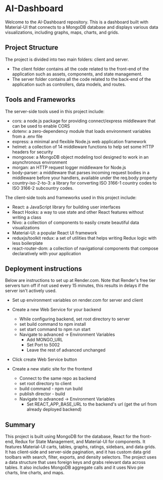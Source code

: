 # AI-Dashboard

Welcome to the AI-Dashboard repository. This is a dashboard built with Material-UI that connects to a MongoDB database and displays various data visualizations, including graphs, maps, charts, and grids.





## Project Structure

The project is divided into two main folders: client and server.

- The client folder contains all the code related to the front-end of the application such as assets, components, and state management.
- The server folder contains all the code related to the back-end of the application such as controllers, data models, and routes.

## Tools and Frameworks

The server-side tools used in this project include:

- cors: a node.js package for providing connect/express middleware that can be used to enable CORS
- dotenv: a zero-dependency module that loads environment variables from a .env file
- express: a minimal and flexible Node.js web application framework
- helmet: a collection of 14 middleware functions to help set some HTTP headers for security
- mongoose: a MongoDB object modeling tool designed to work in an asynchronous environment
- morgan: an HTTP request logger middleware for Node.js
- body-parser: a middleware that parses incoming request bodies in a middleware before your handlers, available under the req.body property
- country-iso-2-to-3: a library for converting ISO 3166-1 country codes to ISO 3166-2 subcountry codes.

The client-side tools and frameworks used in this project include:

- React: a JavaScript library for building user interfaces
- React Hooks: a way to use state and other React features without writing a class
- Nivo: a collection of components to easily create beautiful data visualizations
- Material-UI: a popular React UI framework
- reduxjs/toolkit redux: a set of utilities that helps writing Redux logic with less boilerplate
- react-router-dom: a collection of navigational components that compose declaratively with your application



## Deployment instructions

Below are instructions to set up at Render.com. Note that Render's free tier servers turn off if not used every 15 minutes,
this results in delays if the server isn't actively used.

- Set up environment variables on render.com for server and client

- Create a new Web Service for your backend
  - While configuring backend, set root directory to server
  - set build command to npm install
  - set start command to npm run start
  - Navigate to advanced -> Environment Variables
    - Add MONGO_URL
    - Set Port to 5002
    - Leave the rest of advanced unchanged
- Click create Web Service button

- Create a new static site for the frontend
  - Connect to the same repo as backend
  - set root directory to client
  - build command - npm run build
  - publish director - build
  - Navigate to advanced -> Environment Variables
    - Set REACT_APP_BASE_URL to the backend's url (get the url from already deployed backend)

## Summary

This project is built using MongoDB for the database, React for the front-end, Redux for State Management, and Material-UI for components. It features Material-UI carts, tables, graphs, ratings, sidebars, and data grids. It has client-side and server-side pagination, and it has custom data grid toolbars with search, filter, exports, and density selectors. The project uses a data structure that uses foreign keys and grabs relevant data across tables. It also includes MongoDB aggregate calls and it uses Nivo pie charts, line charts, and maps.
